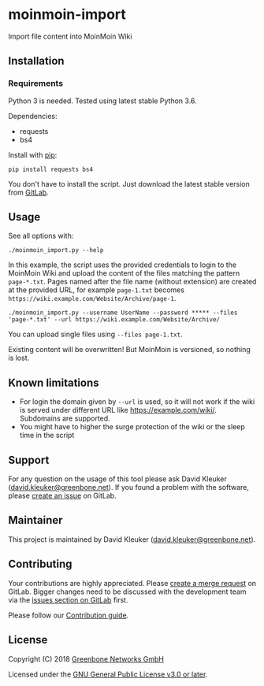 # moinmoin-import

Import file content into MoinMoin Wiki

## Installation

### Requirements

Python 3 is needed. Tested using latest stable Python 3.6.

Dependencies:

- requests
- bs4

Install with [pip](https://pip.pypa.io/en/stable/):

    pip install requests bs4

You don't have to install the script. Just download the latest stable version from [GitLab](https://gitlab.greenbone.net/qm/moinmoin-import/tags).

## Usage

See all options with:

    ./moinmoin_import.py --help

In this example, the script uses the provided credentials to login to the MoinMoin Wiki and upload the content of the files matching the pattern `page-*.txt`. Pages named after the file name (without extension) are created at the provided URL, for example `page-1.txt` becomes `https://wiki.example.com/Website/Archive/page-1`.

    ./moinmoin_import.py --username UserName --password ***** --files 'page-*.txt' --url https://wiki.example.com/Website/Archive/

You can upload single files using `--files page-1.txt`.

Existing content will be overwritten!
But MoinMoin is versioned, so nothing is lost.

## Known limitations

- For login the domain given by `--url` is used, so it will not work if the wiki is served
under different URL like https://example.com/wiki/. Subdomains are supported.
- You might have to higher the surge protection of the wiki or the sleep time in the script

## Support

For any question on the usage of this tool please ask David Kleuker (david.kleuker@greenbone.net). If you found a problem with the software, please [create an issue](https://gitlab.greenbone.net/qm/moinmoin-import/issues) on GitLab.

## Maintainer

This project is maintained by David Kleuker (david.kleuker@greenbone.net).

## Contributing

Your contributions are highly appreciated. Please [create a merge request](https://gitlab.greenbone.net/qm/moinmoin-import/merge_requests) on GitLab. Bigger changes need to be discussed with the development team via the [issues section on GitLab](https://gitlab.greenbone.net/qm/moinmoin-import/issues) first.

Please follow our [Contribution guide](CONTRIBUTING.md).

## License

Copyright (C) 2018 [Greenbone Networks GmbH](https://www.greenbone.net/)

Licensed under the [GNU General Public License v3.0 or later](LICENSE).
